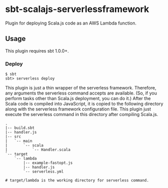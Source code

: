 # sbt-scalajs-serverlessframework

Plugin for deploying Scala.js code as an AWS Lambda function.

## Usage

This plugin requires sbt 1.0.0+.

### Deploy
```shell script
$ sbt
sbt> serverless deploy
```

This plugin is just a thin wrapper of the serverless framework. Therefore, any arguments the serverless command accepts are available. (So, if you perform tasks other than Scala.js deployment, you can do it.)
After the Scala code is compiled into JavaScript, it is copied to the following directory along with the serverless framework configuration file.
This plugin just execute the serverless command in this directory after compiling Scala.js.

```shell script
.
|-- build.sbt
|-- handler.js
|-- src
|   `-- main
|       `-- scala
|           `-- Handler.scala
`-- target
    `-- lambda
        |-- example-fastopt.js
        |-- handler.js
        `-- serverless.yml

# target/lambda is the working directory for serverless command.
```

